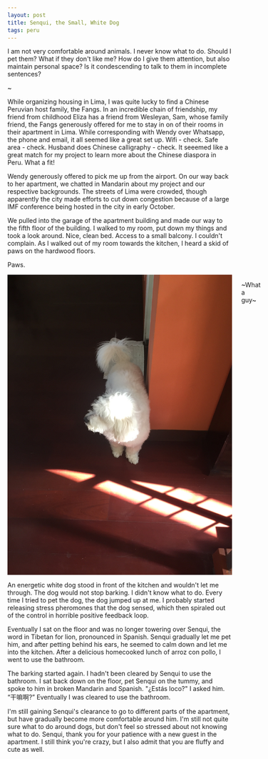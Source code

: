 ```yaml
---
layout: post
title: Senqui, the Small, White Dog
tags: peru
---
```


I am not very comfortable around animals. I never know what to do. Should I pet them? What if they don't like me? How do I give them attention, but also maintain personal space? Is it condescending to talk to them in incomplete sentences?

~

While organizing housing in Lima, I was quite lucky to find a Chinese Peruvian host family, the Fangs. In an incredible chain of friendship, my friend from childhood Eliza has a friend from Wesleyan, Sam, whose family friend, the Fangs generously offered for me to stay in on of their rooms in their apartment in Lima. While corresponding with Wendy over Whatsapp, the phone and email, it all seemed like a great set up. Wifi - check. Safe area - check. Husband does Chinese calligraphy - check. It seeemed like a great match for my project to learn more about the Chinese diaspora in Peru. What a fit!

Wendy generously offered to pick me up from the airport. On our way back to her apartment, we chatted in Mandarin about my project and our respective backgrounds. The streets of Lima were crowded, though apparently the city made efforts to cut down congestion because of a large IMF conference being hosted in the city in early October.

We pulled into the garage of the apartment building and made our way to the fifth floor of the building. I walked to my room, put down my things and took a look around. Nice, clean bed. Access to a small balcony. I couldn't complain. As I walked out of my room towards the kitchen, I heard a skid of paws on the hardwood floors.

Paws.

<div class="row">
  <div class="large-4 small-12 columns">
    <img src="/images/Senqui.JPG">
    <p>
    ~What a guy~
    </p>
  </div>
</div>
  
An energetic white dog stood in front of the kitchen and wouldn't let me through. The dog would not stop barking. I didn't know what to do. Every time I tried to pet the dog, the dog jumped up at me. I probably started releasing stress pheromones that the dog sensed, which then spiraled out of the control in horrible positive feedback loop. 

Eventually I sat on the floor and was no longer towering over Senqui, the word in Tibetan for lion, pronounced in Spanish. Senqui gradually let me pet him, and after petting behind his ears, he seemed to calm down and let me into the kitchen. After a delicious homecooked lunch of arroz con pollo, I went to use the bathroom. 

The barking started again. I hadn't been cleared by Senqui to use the bathroom. I sat back down on the floor, pet Senqui on the tummy, and spoke to him in broken Mandarin and Spanish. "¿Estás loco?" I asked him. “干嘛啊?” Eventually I was cleared to use the bathroom. 

I'm still gaining Senqui's clearance to go to different parts of the apartment, but have gradually become more comfortable around him. I'm still not quite sure what to do around dogs, but don't feel so stressed about not knowing what to do. Senqui, thank you for your patience with a new guest in the apartment. I still think you're crazy, but I also admit that you are fluffy and cute as well. 

